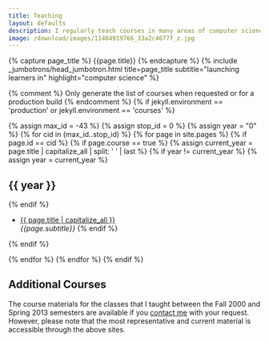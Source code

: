 ```yaml
---
title: Teaching
layout: defaults
description: I regularly teach courses in many areas of computer science, always releasing all of my course materials. Find a course with topics that interest you and start learning right away!
image: /download/images/11484919766_33a2c4677f_z.jpg
---
```


{% capture page_title %} {{page.title}} {% endcapture %}
{% include _jumbotrons/head_jumbotron.html title=page_title subtitle="launching learners in" highlight="computer science" %}

{% comment %} Only generate the list of courses when requested or for a production build {% endcomment %}
{% if jekyll.environment == 'production' or jekyll.environment == 'courses' %}

{% assign max_id = -43 %}
{% assign stop_id = 0 %}
{% assign year = "0" %}
{% for cid in (max_id..stop_id) %}
{% for page in site.pages %}
{% if page.id == cid %}
{% if page.course == true %}
{% assign current_year = page.title | capitalize_all | split: ' ' | last %}
{% if year != current_year %}
{% assign year = current_year %}
<h2>{{ year }}</h2>
{% endif %}
<ul>
<li><a class="major" href="/{{ page.url | remove_first:'/'}}">{{ page.title | capitalize_all }}</a></li>
<em>{{page.subtitle}}</em>
{% endif %}
</ul>
{% endif %}
<p></p>
{% endfor %}
{% endfor %}
{% endif %}

## Additional Courses

The course materials for the classes that I taught between the Fall 2000 and
Spring 2013 semesters are available if you [contact me](/contact/) with your
request. However, please note that the most representative and current material
is accessible through the above sites.
